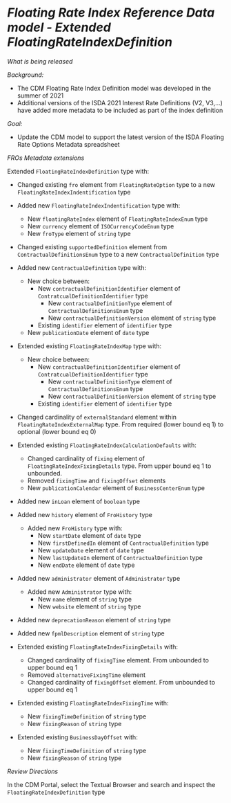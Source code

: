 # *Floating Rate Index Reference Data model - Extended FloatingRateIndexDefinition*

_What is being released_

_Background:_
- The CDM Floating Rate Index Definition model was developed in the summer of 2021
- Additional versions of the ISDA 2021 Interest Rate Definitions (V2, V3,…) have added more metadata to be included as part of the index definition

_Goal:_
- Update the CDM model to support the latest version of the ISDA Floating Rate Options Metadata spreadsheet

_FROs Metadata extensions_

Extended `FloatingRateIndexDefinition` type with: 

- Changed existing `fro` element from `FloatingRateOption` type to a new `FloatingRateIndexIndentification` type
- Added new `FloatingRateIndexIndentification` type with:
    - New `floatingRateIndex` element of `FloatingRateIndexEnum` type
    - New `currency` element of `ISOCurrencyCodeEnum` type
    - New `froType` element of `string` type
    
- Changed existing `supportedDefinition` element from `ContractualDefinitionsEnum` type to a new `ContractualDefinition` type
- Added new `ContractualDefinition` type with:
    - New choice between:
        - New `contractualDefinitionIdentifier` element of `ContratcualDefinitionIdentifier` type
            - New `contractualDefinitionType` element of `ContractualDefinitionsEnum` type
            - New `contractualDefinitionVersion` element of `string` type
        - Existing `identifier` element of `identifier` type
    - New `publicationDate` element of `date` type
   
- Extended existing `FloatingRateIndexMap` type with:   
    - New choice between:
        - New `contractualDefinitionIdentifier` element of `ContratcualDefinitionIdentifier` type
            - New `contractualDefinitionType` element of `ContractualDefinitionsEnum` type
            - New `contractualDefinitionVersion` element of `string` type
        - Existing `identifier` element of `identifier` type
        
- Changed cardinality of `externalStandard` element within `FloatingRateIndexExternalMap` type. From required (lower bound eq 1) to optional (lower bound eq 0)

- Extended existing `FloatingRateIndexCalculationDefaults` with:
    - Changed cardinality of `fixing` element of `FloatingRateIndexFixingDetails` type. From upper bound eq 1 to unbounded.
    - Removed `fixingTime` and `fixingOffset` elements
    - New `publicationCalendar` element of `BusinessCenterEnum` type
    
- Added new `inLoan` element of `boolean` type

- Added new `history` element of `FroHistory` type
    - Added new `FroHistory` type with:
        - New `startDate` element of `date` type
        - New `firstDefinedIn` element of `ContractualDefinition` type
        - New `updateDate` element of `date` type
        - New `lastUpdateIn` element of `ContractualDefinition` type
        - New `endDate` element of `date` type

- Added new `administrator` element of `Administrator` type
    - Added new `Administrator` type with:
        - New `name` element of `string` type
        - New `website` element of `string` type
        
- Added new `deprecationReason` element of `string` type

- Added new `fpmlDescription` element of `string` type

- Extended existing `FloatingRateIndexFixingDetails` with:
    - Changed cardinality of `fixingTime` element. From unbounded to upper bound eq 1
    - Removed `alternativeFixingTime` element
    - Changed cardinality of `fixingOffset` element. From unbounded to upper bound eq 1
                        
- Extended existing `FloatingRateIndexFixingTime` with:
    - New `fixingTimeDefinition` of `string` type
    - New `fixingReason` of `string` type

- Extended existing `BusinessDayOffset` with:
    - New `fixingTimeDefinition` of `string` type
    - New `fixingReason` of `string` type
       
_Review Directions_

In the CDM Portal, select the Textual Browser and search and inspect the `FloatingRateIndexDefinition` type

